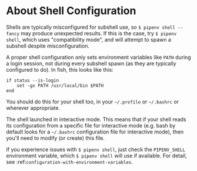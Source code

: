 # About Shell Configuration

Shells are typically misconfigured for subshell use, so ``$ pipenv shell --fancy`` may produce unexpected results. If this is the case, try ``$ pipenv shell``, which uses "compatibility mode", and will attempt to spawn a subshell despite misconfiguration.

A proper shell configuration only sets environment variables like ``PATH`` during a login session, not during every subshell spawn (as they are typically configured to do). In fish, this looks like this:

    if status --is-login
        set -gx PATH /usr/local/bin $PATH
    end

You should do this for your shell too, in your ``~/.profile`` or ``~/.bashrc`` or wherever appropriate.

The shell launched in interactive mode. This means that if your shell reads its configuration from a specific file for interactive mode (e.g. bash by default looks for a ``~/.bashrc`` configuration file for interactive mode), then you'll need to modify (or create) this file.

If you experience issues with ``$ pipenv shell``, just check the ``PIPENV_SHELL`` environment variable, which ``$ pipenv shell`` will use if available. For detail, see :ref:`configuration-with-environment-variables`.
